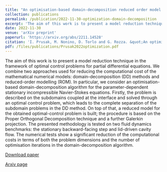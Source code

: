 ```yaml
---
title: "An optimisation-based domain-decomposition reduced order model for the incompressible Navier-Stokes equations"
collection: publications
permalink: /publication/2022-11-30-optimization-domain-decomposition
excerpt: 'The aim of this work is to present a model reduction technique in the framework of optimal control problems for partial differential equations. We combine two approaches used for reducing the computational cost of the mathematical numerical models: domain-decomposition (DD) methods and reduced-order modelling (ROM). In particular, we consider an optimisation-based domain-decomposition algorithm for the parameter-dependent stationary incompressible Navier-Stokes equations. Firstly, the problem is described on the subdomains coupled at the interface and solved through an optimal control problem, which leads to the complete separation of the subdomain problems in the DD method. On top of that, a reduced model for the obtained optimal-control problem is built; the procedure is based on the Proper Orthogonal Decomposition technique and a further Galerkin projection. The presented methodology is tested on two fluid dynamics benchmarks: the stationary backward-facing step and lid-driven cavity flow. The numerical tests show a significant reduction of the computational costs in terms of both the problem dimensions and the number of optimisation iterations in the domain-decomposition algorithm.    [Download paper](/files/publications/Prusak2022optimization.pdf)'
date: 2022-11-30
venue: 'arXiv preprint'
paperurl: 'https://arxiv.org/abs/2211.14528'
citation: 'I. Prusak, M. Nonino, D. Torlo and G. Rozza. &quot;An optimisation-based domain-decomposition reduced order model for the incompressible Navier-Stokes equations.&quot; (2022) <i>arXiv preprint</i>, arXiv:2211.14528.'
pdf: /files/publications/Prusak2022optimization.pdf
---
```

The aim of this work is to present a model reduction technique in the framework of optimal control problems for partial differential equations. We combine two approaches used for reducing the computational cost of the mathematical numerical models: domain-decomposition (DD) methods and reduced-order modelling (ROM). In particular, we consider an optimisation-based domain-decomposition algorithm for the parameter-dependent stationary incompressible Navier-Stokes equations. Firstly, the problem is described on the subdomains coupled at the interface and solved through an optimal control problem, which leads to the complete separation of the subdomain problems in the DD method. On top of that, a reduced model for the obtained optimal-control problem is built; the procedure is based on the Proper Orthogonal Decomposition technique and a further Galerkin projection. The presented methodology is tested on two fluid dynamics benchmarks: the stationary backward-facing step and lid-driven cavity flow. The numerical tests show a significant reduction of the computational costs in terms of both the problem dimensions and the number of optimisation iterations in the domain-decomposition algorithm.

[Download paper](/files/publications/Prusak2022optimization.pdf)

[Arxiv page](https://arxiv.org/abs/2211.14528)

